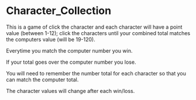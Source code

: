 # Character_Collection

This is a game of click the character and each character will have a point value (between 1-12); click the characters until your combined total matches the computers value (will be 19-120).

Everytime you match the computer number you win.

If your total goes over the computer number you lose.

You will need to remember the number total for each character so that you can match the computer total.

The character values will change after each win/loss.

